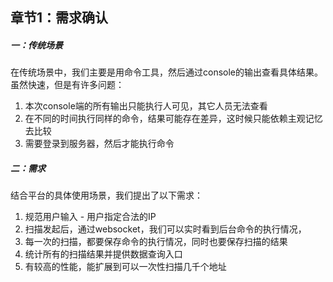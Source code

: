## 章节1：需求确认

##### 一：传统场景

在传统场景中，我们主要是用命令工具，然后通过console的输出查看具体结果。虽然快速，但是有许多问题：

1. 本次console端的所有输出只能执行人可见，其它人员无法查看
2. 在不同的时间执行同样的命令，结果可能存在差异，这时候只能依赖主观记忆去比较
3. 需要登录到服务器，然后才能执行命令

##### 二：需求

结合平台的具体使用场景，我们提出了以下需求：

1. 规范用户输入 - 用户指定合法的IP
2. 扫描发起后，通过websocket，我们可以实时看到后台命令的执行情况，
3. 每一次的扫描，都要保存命令的执行情况，同时也要保存扫描的结果
4. 统计所有的扫描结果并提供数据查询入口
5. 有较高的性能，能扩展到可以一次性扫描几千个地址